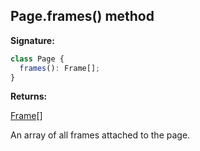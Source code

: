 ## Page.frames() method

**Signature:**

```typescript
class Page {
  frames(): Frame[];
}
```

**Returns:**

[Frame](./puppeteer.frame.md)\[\]

An array of all frames attached to the page.
